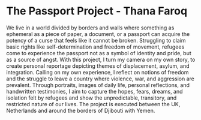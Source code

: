 # The Passport Project - Thana Faroq

We live in a world divided by borders and walls where something as ephemeral as a piece of paper, a document, or a passport can acquire the potency of a curse that feels like it cannot be broken. Struggling to claim basic rights like self-determination and freedom of movement, refugees come to experience the passport not as a symbol of identity and pride, but as a source of angst. With this project, I turn my camera on my own story, to create personal reportage depicting themes of displacement, asylum, and integration.
Calling on my own experience, I reflect on notions of freedom and the struggle to leave a country where violence, war, and aggression are prevalent. Through portraits, images of daily life, personal reflections, and handwritten testimonies, I aim to capture the hopes, fears, dreams, and isolation felt by refugees and show the unpredictable, transitory, and restricted nature of our lives. The project is executed between the UK, Netherlands and around the borders of Djibouti with Yemen. 

